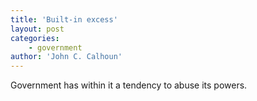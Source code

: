 ```yaml
---
title: 'Built-in excess'
layout: post
categories:
    - government
author: 'John C. Calhoun'
---
```


Government has within it a tendency to abuse its powers.